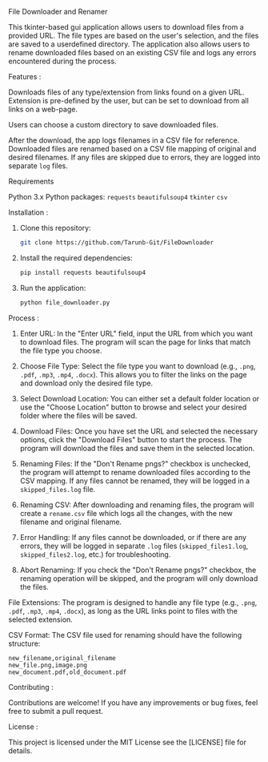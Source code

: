 File Downloader and Renamer

This tkinter-based gui application allows users to download files from a provided URL. 
The file types are based on the user's selection, and the files are saved to a userdefined directory. The application also allows users to rename downloaded files based on an existing CSV file and logs any errors encountered during the process.

 Features :

  Downloads files of any type/extension from links found on a given URL. Extension is pre-defined by the user, but can be set to download from all links on a web-page.

 Users can choose a custom directory to save downloaded files.
 
 After the download, the app logs filenames in a CSV file for reference. Downloaded files are renamed based on a CSV file mapping of original and desired filenames. If any files are skipped due to errors, they are logged into separate `log` files.

 Requirements

 Python 3.x
 Python packages:
   `requests`
   `beautifulsoup4`
   `tkinter`
   `csv`

 Installation : 

1. Clone this repository:
   ```bash
   git clone https://github.com/Tarunb-Git/FileDownloader
   ```

2. Install the required dependencies:
   ```bash
   pip install requests beautifulsoup4
   ```

3. Run the application:
   ```bash
   python file_downloader.py
   ```

 Process : 

 1. Enter URL:
    In the "Enter URL" field, input the URL from which you want to download files. The program will scan the page for links that match the file type you choose.

 2. Choose File Type:
    Select the file type you want to download (e.g., `.png`, `.pdf`, `.mp3`, `.mp4`, `.docx`). This allows you to filter the links on the page and download only the desired file type.

 3. Select Download Location:
    You can either set a default folder location or use the "Choose Location" button to browse and select your desired folder where the files will be saved.

 4. Download Files:
    Once you have set the URL and selected the necessary options, click the "Download Files" button to start the process. The program will download the files and save them in the selected location.

 5. Renaming Files:
    If the "Don't Rename pngs?" checkbox is unchecked, the program will attempt to rename downloaded files according to the CSV mapping.
    If any files cannot be renamed, they will be logged in a `skipped_files.log` file.

 6. Renaming CSV:
    After downloading and renaming files, the program will create a `rename.csv` file which logs all the changes, with the new filename and original filename.

 7. Error Handling:
    If any files cannot be downloaded, or if there are any errors, they will be logged in separate `.log` files (`skipped_files1.log`, `skipped_files2.log`, etc.) for troubleshooting.

 8. Abort Renaming:
    If you check the "Don't Rename pngs?" checkbox, the renaming operation will be skipped, and the program will only download the files.


 File Extensions: The program is designed to handle any file type (e.g., `.png`, `.pdf`, `.mp3`, `.mp4`, `.docx`), as long as the URL links point to files with the selected extension.
 
 CSV Format: The CSV file used for renaming should have the following structure:
  ```
  new_filename,original_filename
  new_file.png,image.png
  new_document.pdf,old_document.pdf
  ```

 Contributing :

Contributions are welcome! If you have any improvements or bug fixes, feel free to submit a pull request.

 License :

This project is licensed under the MIT License  see the [LICENSE] file for details.
